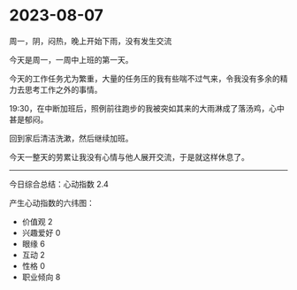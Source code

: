 # 2023-08-07

周一，阴，闷热，晚上开始下雨，没有发生交流

今天是周一，一周中上班的第一天。

今天的工作任务尤为繁重，大量的任务压的我有些喘不过气来，令我没有多余的精力去思考工作之外的事情。

19:30，在中断加班后，照例前往跑步的我被突如其来的大雨淋成了落汤鸡，心中甚是郁闷。

回到家后清洁洗漱，然后继续加班。

今天一整天的劳累让我没有心情与他人展开交流，于是就这样休息了。

---

今日综合总结：心动指数 2.4

产生心动指数的六纬图：

- 价值观 2
- 兴趣爱好 0
- 眼缘 6
- 互动 2
- 性格 0
- 职业倾向 8
